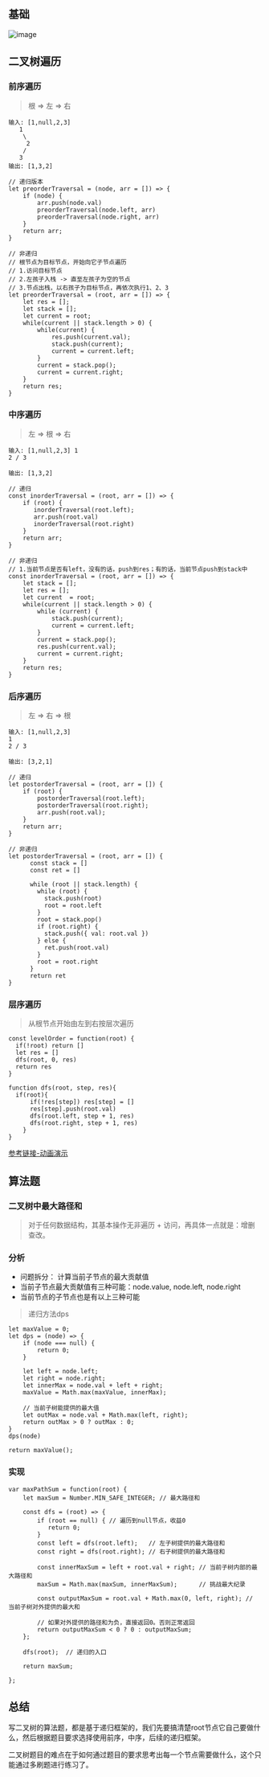 ## 基础
![image](https://user-images.githubusercontent.com/11763399/156289091-e0ccf028-a637-4084-a442-c613568fd7d7.png)


## 二叉树遍历
### 前序遍历
> 根 => 左 => 右
```
输入: [1,null,2,3]
   1
    \
     2
    /
   3
输出: [1,3,2]

// 递归版本
let preorderTraversal = (node, arr = []) => {
    if (node) {
        arr.push(node.val)
        preorderTraversal(node.left, arr)
        preorderTraversal(node.right, arr)
    }
    return arr;
}

// 非递归
// 根节点为目标节点，开始向它子节点遍历
// 1.访问目标节点
// 2.左孩子入栈 -> 直至左孩子为空的节点
// 3.节点出栈，以右孩子为目标节点，再依次执行1、2、3
let preorderTraversal = (root, arr = []) => {
    let res = [];
    let stack = [];
    let current = root;
    while(current || stack.length > 0) {
        while(current) {
            res.push(current.val);
            stack.push(current);
            current = current.left;
        }
        current = stack.pop();
        current = current.right;
    }
    return res;
}
```
### 中序遍历
> 左 => 根 => 右
```
输入: [1,null,2,3] 1
2 / 3

输出: [1,3,2]

// 递归
const inorderTraversal = (root, arr = []) => {
    if (root) {
       inorderTraversal(root.left);
       arr.push(root.val)
       inorderTraversal(root.right)
    }
    return arr;
}

// 非递归
// 1.当前节点是否有left，没有的话，push到res；有的话，当前节点push到stack中
const inorderTraversal = (root, arr = []) => {
    let stack = [];
    let res = [];
    let current  = root;
    while(current || stack.length > 0) {
        while (current) {
            stack.push(current);
            current = current.left;
        }
        current = stack.pop();
        res.push(current.val);
        current = current.right;
    }
    return res;
}
```

### 后序遍历
> 左 => 右 => 根
```
输入: [1,null,2,3]
1
2 / 3

输出: [3,2,1]

// 递归
let postorderTraversal = (root, arr = []) {
    if (root) {
        postorderTraversal(root.left);
        postorderTraversal(root.right);
        arr.push(root.val);
    }
    return arr;
}

// 非递归
let postorderTraversal = (root, arr = []) {
      const stack = []
      const ret = []

      while (root || stack.length) {
        while (root) {
          stack.push(root)
          root = root.left
        }
        root = stack.pop()
        if (root.right) {
          stack.push({ val: root.val })
        } else {
          ret.push(root.val)
        }
        root = root.right
      }
      return ret
}
```

### 层序遍历
> 从根节点开始由左到右按层次遍历

```
const levelOrder = function(root) {
  if(!root) return []
  let res = []
  dfs(root, 0, res)
  return res
}

function dfs(root, step, res){
  if(root){
      if(!res[step]) res[step] = []
      res[step].push(root.val)
      dfs(root.left, step + 1, res)
      dfs(root.right, step + 1, res)
    }
}

```
[参考链接-动画演示](https://juejin.cn/post/7041607365568757773)

## 算法题

### 二叉树中最大路径和

> 对于任何数据结构，其基本操作无非遍历 + 访问，再具体一点就是：增删查改。

### 分析
- 问题拆分： 计算当前子节点的最大贡献值
- 当前子节点最大贡献值有三种可能：node.value, node.left, node.right
- 当前节点的子节点也是有以上三种可能

> 递归方法dps
```
let maxValue = 0;
let dps = (node) => {
    if (node === null) {
        return 0; 
    }
    
    let left = node.left;
    let right = node.right;
    let innerMax = node.val + left + right;
    maxValue = Math.max(maxValue, innerMax);
    
    // 当前子树能提供的最大值
    let outMax = node.val + Math.max(left, right);
    return outMax > 0 ? outMax : 0;
}
dps(node)

return maxValue();
```

### 实现
```
var maxPathSum = function(root) {
    let maxSum = Number.MIN_SAFE_INTEGER; // 最大路径和

    const dfs = (root) => {
        if (root == null) { // 遍历到null节点，收益0
           return 0;
        }
        const left = dfs(root.left);   // 左子树提供的最大路径和
        const right = dfs(root.right); // 右子树提供的最大路径和

        const innerMaxSum = left + root.val + right; // 当前子树内部的最大路径和
        maxSum = Math.max(maxSum, innerMaxSum);      // 挑战最大纪录

        const outputMaxSum = root.val + Math.max(0, left, right); // 当前子树对外提供的最大和

        // 如果对外提供的路径和为负，直接返回0。否则正常返回
        return outputMaxSum < 0 ? 0 : outputMaxSum;
    };

    dfs(root);  // 递归的入口

    return maxSum; 

};
```

## 总结
写二叉树的算法题，都是基于递归框架的，我们先要搞清楚root节点它自己要做什么，然后根据题目要求选择使用前序，中序，后续的递归框架。

二叉树题目的难点在于如何通过题目的要求思考出每一个节点需要做什么，这个只能通过多刷题进行练习了。
